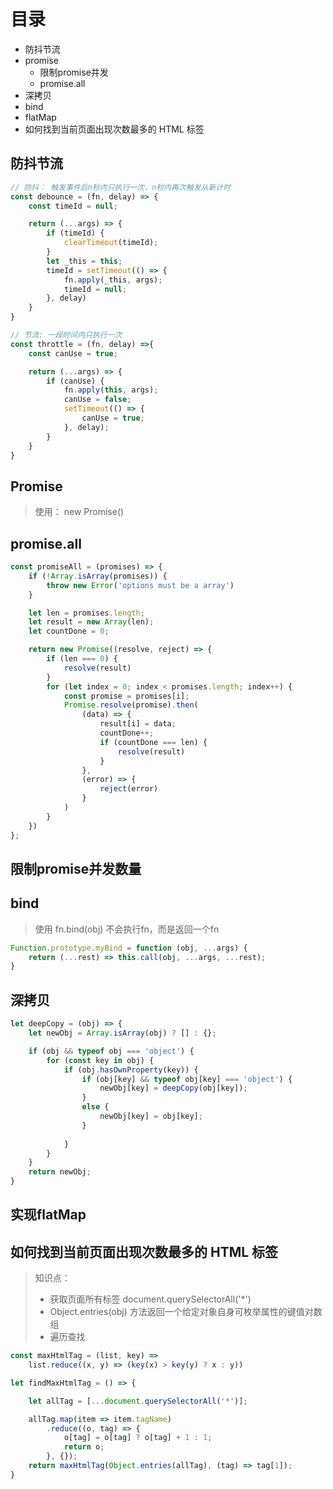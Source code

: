 # 目录
- 防抖节流
- promise
  - 限制promise并发
  - promise.all
- 深拷贝
- bind
- flatMap
- 如何找到当前页面出现次数最多的 HTML 标签

## 防抖节流
```javascript
// 防抖： 触发事件后n秒内只执行一次，n秒内再次触发从新计时
const debounce = (fn, delay) => {
    const timeId = null;

    return (...args) => {
        if (timeId) {
            clearTimeout(timeId);
        }
        let _this = this;
        timeId = setTimeout(() => {
            fn.apply(_this, args);
            timeId = null;
        }, delay)
    }
}

// 节流: 一段时间内只执行一次
const throttle = (fn, delay) =>{
    const canUse = true;

    return (...args) => {
        if (canUse) {
            fn.apply(this, args);
            canUse = false;
            setTimeout(() => {
                canUse = true;
            }, delay);
        }
    }
}
```

## Promise
> 使用： new Promise()

## promise.all
```javascript
const promiseAll = (promises) => {
    if (!Array.isArray(promises)) {
        throw new Error('options must be a array')
    }

    let len = promises.length;
    let result = new Array(len);
    let countDone = 0;

    return new Promise((resolve, reject) => {
        if (len === 0) {
            resolve(result)
        }
        for (let index = 0; index < promises.length; index++) {
            const promise = promises[i];
            Promise.resolve(promise).then(
                (data) => {
                    result[i] = data;
                    countDone++;
                    if (countDone === len) {
                        resolve(result)
                    }
                },
                (error) => {
                    reject(error)
                }
            ) 
        }
    })
};
```

## 限制promise并发数量



## bind
> 使用 fn.bind(obj) 不会执行fn，而是返回一个fn
```javascript
Function.prototype.myBind = function (obj, ...args) {
    return (...rest) => this.call(obj, ...args, ...rest);
}
```

## 深拷贝
```javascript
let deepCopy = (obj) => {
    let newObj = Array.isArray(obj) ? [] : {};

    if (obj && typeof obj === 'object') {
        for (const key in obj) {
            if (obj.hasOwnProperty(key)) {
                if (obj[key] && typeof obj[key] === 'object') {
                    newObj[key] = deepCopy(obj[key]);
                }
                else {
                    newObj[key] = obj[key];
                }
                
            }
        }
    }
    return newObj;
}
```

## 实现flatMap

## 如何找到当前页面出现次数最多的 HTML 标签
> 知识点：
> - 获取页面所有标签 document.querySelectorAll('*')
> - Object.entries(obj) 方法返回一个给定对象自身可枚举属性的键值对数组
> - 遍历查找

```javascript
const maxHtmlTag = (list, key) => 
    list.reduce((x, y) => (key(x) > key(y) ? x : y))

let findMaxHtmlTag = () => {

    let allTag = [...document.querySelectorAll('*')];

    allTag.map(item => item.tagName)
        .reduce((o, tag) => {
            o[tag] = o[tag] ? o[tag] + 1 : 1;
            return o;
        }, {});
    return maxHtmlTag(Object.entries(allTag), (tag) => tag[1]);
}
```
